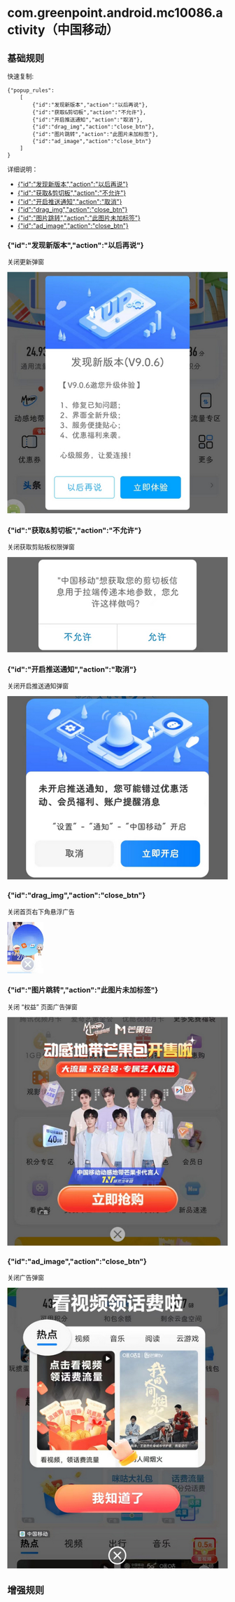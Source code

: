 # com.greenpoint.android.mc10086.activity（中国移动）

## 基础规则

快速复制:
```
{"popup_rules":
    [
        {"id":"发现新版本","action":"以后再说"},
        {"id":"获取&剪切板","action":"不允许"},
        {"id":"开启推送通知","action":"取消"},
        {"id":"drag_img","action":"close_btn"},
        {"id":"图片跳转","action":"此图片未加标签"},
        {"id":"ad_image","action":"close_btn"}
    ]
}
```
详细说明：
- [{"id":"发现新版本","action":"以后再说"}](#id发现新版本action以后再说)
- [{"id":"获取&剪切板","action":"不允许"}](#id获取剪切板action不允许)
- [{"id":"开启推送通知","action":"取消"}](#id开启推送通知action取消)
- [{"id":"drag_img","action":"close_btn"}](#iddrag_imgactionclose_btn)
- [{"id":"图片跳转","action":"此图片未加标签"}](#id图片跳转action此图片未加标签)
- [{"id":"ad_image","action":"close_btn"}](#idad_imageactionclose_btn)

### {"id":"发现新版本","action":"以后再说"}
关闭更新弹窗

![](./assets/更新弹窗.jpg)

### {"id":"获取&剪切板","action":"不允许"}
关闭获取剪贴板权限弹窗

![](./assets/获取剪贴板权限弹窗.jpg)

### {"id":"开启推送通知","action":"取消"}
关闭开启推送通知弹窗

![](./assets/开启推送通知弹窗.jpg)

### {"id":"drag_img","action":"close_btn"}
关闭首页右下角悬浮广告

![](./assets/首页右下角悬浮广告.jpg)

### {"id":"图片跳转","action":"此图片未加标签"}
关闭 “权益” 页面广告弹窗

![](./assets/“权益”页面广告弹窗.jpg)

### {"id":"ad_image","action":"close_btn"}
关闭广告弹窗

![](./assets/广告弹窗.jpg)

## 增强规则
